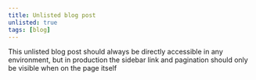 ```yaml
---
title: Unlisted blog post
unlisted: true
tags: [blog]
---
```


This unlisted blog post should always be directly accessible in any environment, but in production the sidebar link and pagination should only be visible when on the page itself
